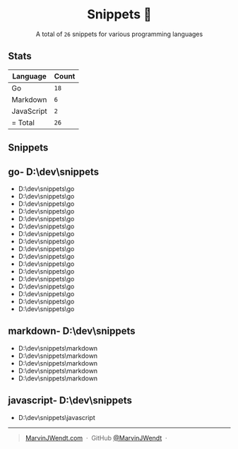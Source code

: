 <h1 align="center">Snippets 📓</h1>

<p align="center">A total of <code>26</code> snippets for various programming languages</p>

## Stats

|Language|Count|
|--------|-----|
|Go|`18`|
|Markdown|`6`|
|JavaScript|`2`|
| = Total|`26`|

## Snippets


## go- D:\dev\snippets
- D:\dev\snippets\go
- D:\dev\snippets\go
- D:\dev\snippets\go
- D:\dev\snippets\go
- D:\dev\snippets\go
- D:\dev\snippets\go
- D:\dev\snippets\go
- D:\dev\snippets\go
- D:\dev\snippets\go
- D:\dev\snippets\go
- D:\dev\snippets\go
- D:\dev\snippets\go
- D:\dev\snippets\go
- D:\dev\snippets\go
- D:\dev\snippets\go
- D:\dev\snippets\go
- D:\dev\snippets\go

## markdown- D:\dev\snippets
- D:\dev\snippets\markdown
- D:\dev\snippets\markdown
- D:\dev\snippets\markdown
- D:\dev\snippets\markdown
- D:\dev\snippets\markdown

## javascript- D:\dev\snippets
- D:\dev\snippets\javascript


---

> [MarvinJWendt.com](https://marvinjwendt.com) &nbsp;&middot;&nbsp;
> GitHub [@MarvinJWendt](https://github.com/MarvinJWendt) &nbsp;&middot;&nbsp;

